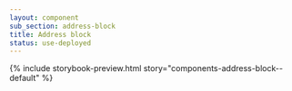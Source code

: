 ```yaml
---
layout: component
sub_section: address-block
title: Address block
status: use-deployed
---
```


{% include storybook-preview.html story="components-address-block--default" %}
